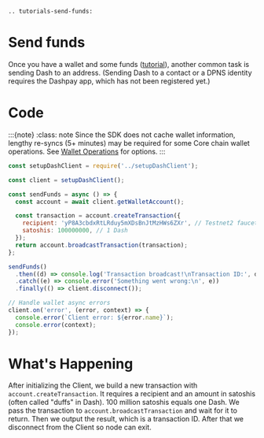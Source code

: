 ```{eval-rst}
.. tutorials-send-funds:
```

# Send funds

Once you have a wallet and some funds ([tutorial](../tutorials/create-and-fund-a-wallet.md)), another common task is sending Dash to an address. (Sending Dash to a contact or a DPNS identity requires the Dashpay app, which has not been registered yet.)

# Code

:::{note}
:class: note
Since the SDK does not cache wallet information, lengthy re-syncs (5+ minutes) may be required for some Core chain wallet operations. See [Wallet Operations](./setup-sdk-client.md#wallet-operations) for options.
:::

```javascript
const setupDashClient = require('../setupDashClient');

const client = setupDashClient();

const sendFunds = async () => {
  const account = await client.getWalletAccount();

  const transaction = account.createTransaction({
    recipient: 'yP8A3cbdxRtLRduy5mXDsBnJtMzHWs6ZXr', // Testnet2 faucet
    satoshis: 100000000, // 1 Dash
  });
  return account.broadcastTransaction(transaction);
};

sendFunds()
  .then((d) => console.log('Transaction broadcast!\nTransaction ID:', d))
  .catch((e) => console.error('Something went wrong:\n', e))
  .finally(() => client.disconnect());

// Handle wallet async errors
client.on('error', (error, context) => {
  console.error(`Client error: ${error.name}`);
  console.error(context);
});
```

# What's Happening

After initializing the Client, we build a new transaction with `account.createTransaction`. It requires a recipient and an amount in satoshis (often called "duffs" in Dash). 100 million satoshis equals one Dash. We pass the transaction to `account.broadcastTransaction` and wait for it to return. Then we output the result, which is a transaction ID. After that we disconnect from the Client so node can exit.
